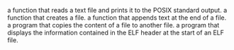 a function that reads a text file and prints it to the POSIX standard output.
a function that creates a file.
a function that appends text at the end of a file.
a program that copies the content of a file to another file.
a program that displays the information contained in the ELF header at the start of an ELF file.
